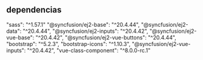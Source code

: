 ## dependencias
"sass": "^1.57.1"
"@syncfusion/ej2-base": "^20.4.44",
"@syncfusion/ej2-data": "^20.4.44",
"@syncfusion/ej2-inputs": "^20.4.42",
"@syncfusion/ej2-vue-base": "^20.4.42",
"@syncfusion/ej2-vue-buttons": "^20.4.44",
"bootstrap": "^5.2.3",
"bootstrap-icons": "^1.10.3",
"@syncfusion/ej2-vue-inputs": "^20.4.42",
"vue-class-component": "^8.0.0-rc.1"